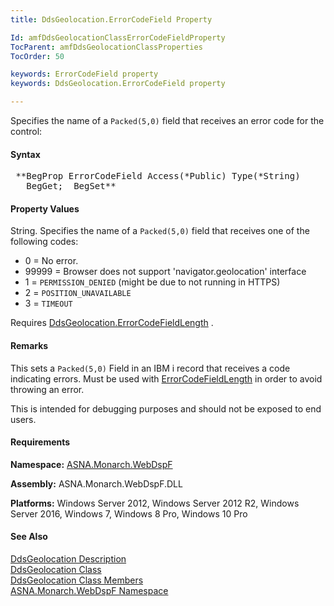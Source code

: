 ```yaml
---
title: DdsGeolocation.ErrorCodeField Property

Id: amfDdsGeolocationClassErrorCodeFieldProperty
TocParent: amfDdsGeolocationClassProperties
TocOrder: 50

keywords: ErrorCodeField property
keywords: DdsGeolocation.ErrorCodeField property

---
```


Specifies the name of a <code>Packed(5,0)</code> field that receives an error code for the control:

#### Syntax
<pre class="prettyprint"> **BegProp ErrorCodeField Access(*Public) Type(*String)
   BegGet;  BegSet** </pre>

#### Property Values
String. Specifies the name of a <code>Packed(5,0)</code> field that receives one of the following codes:

- 0 = No error.
- 99999 = Browser does not support 'navigator.geolocation' interface
- 1 = <code>PERMISSION_DENIED</code> (might be due to not running in HTTPS)
- 2 = <code>POSITION_UNAVAILABLE</code>
- 3 = <code>TIMEOUT</code>

Requires [DdsGeolocation.ErrorCodeFieldLength](amfDdsGeolocationClassErrorCodeFieldLengthProperty.html)
.

#### Remarks
This sets a <code>Packed(5,0)</code> Field in an IBM i record that receives a code indicating errors. Must be used with [ErrorCodeFieldLength](amfDdsGeolocationClassErrorCodeFieldLengthProperty.html) in order to avoid throwing an error.

This is intended for debugging purposes and should not be exposed to end users.

#### Requirements
**Namespace:** [ASNA.Monarch.WebDspF](amfWebDspFNamespace.html)

**Assembly:** ASNA.Monarch.WebDspF.DLL

**Platforms:** Windows Server 2012, Windows Server 2012 R2, Windows Server 2016, Windows 7, Windows 8 Pro, Windows 10 Pro

#### See Also
[DdsGeolocation Description](amfUnderstandingGeoloc.html)<br /> [ DdsGeolocation Class](amfDdsGeolocationClass.html) <br /> [ DdsGeolocation Class Members](amfDdsGeolocationClassMembers.html) <br /> [ ASNA.Monarch.WebDspF Namespace](amfWebDspFNamespace.html) 
